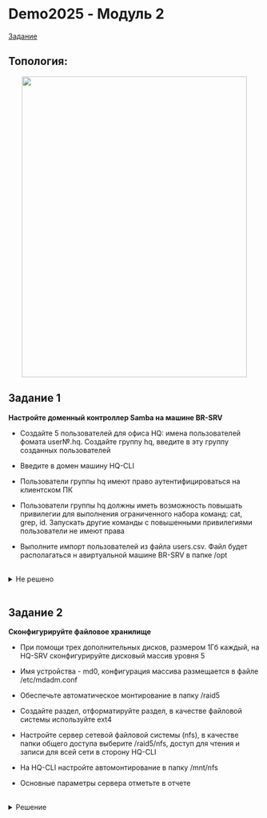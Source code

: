 # Demo2025 - Модуль 2

[Задание](https://github.com/damh66/demo2025/blob/main/%D0%9A%D0%9E%D0%94%2009.02.06-1-2025%20%D0%A2%D0%BE%D0%BC%201%20(%D1%81%D0%BE%D0%BA%D1%80).pdf)

## Топология:

<p align="center">
  <img width="450" height="600" src="https://github.com/user-attachments/assets/8ee209f5-6fed-4f03-bbe3-e202155957b3"
<p\>

<br/>

## Задание 1

**Настройте доменный контроллер Samba на машине BR-SRV**

- Создайте 5 пользователей для офиса HQ: имена пользователей фомата user№.hq. Создайте группу hq, введите в эту группу созданных пользователей

- Введите в домен машину HQ-CLI

- Пользователи группы hq имеют право аутентифицироваться на клиентском ПК

- Пользователи группы hq должны иметь возможность повышать привилегии для выполнения ограниченного набора команд: cat, grep, id. Запускать другие команды с повышенными привилегиями пользователи не имеют права

- Выполните импорт пользователей из файла users.csv. Файл будет располагаться н авиртуальной машине BR-SRV в папке /opt

<br/>

<details>
<summary>Не решено</summary>
<br/>

</details>

<br/>

## Задание 2

**Сконфигурируйте файловое хранилище**

- При помощи трех дополнительных дисков, размером 1Гб каждый, на HQ-SRV сконфигурируйте дисковый массив уровня 5

- Имя устройства - md0, конфигурация массива размещается в файле /etc/mdadm.conf

- Обеспечьте автоматическое монтирование в папку /raid5

- Создайте раздел, отформатируйте раздел, в качестве файловой системы используйте ext4

- Настройте сервер сетевой файловой системы (nfs), в качестве папки общего доступа выберите /raid5/nfs, доступ для чтения и записи для всей сети в сторону HQ-CLI

- На HQ-CLI настройте автомонтирование в папку /mnt/nfs

- Основные параметры сервера отметьте в отчете

<br/>

<details>
<summary>Решение</summary>
<br/>

**Создание RAID**

Просматриваем имена добавленных дисков командой **`lsblk`** и получаем вывод:
```
sdb  8:16  0  1G  0  disk
sdc  8:32  0  1G  0  disk
sdd  8:48  0  1G  0  disk
```

<br/>

Обнуляем суперблоки для добавленных дисков:
```
mdadm --zero-superblock --force /dev/sd{b,c,d}
```
> Вывод `mdadm: Unrecongised md component device - /dev/sdx` гласит о том, что диски не использовались ранее для **RAID**

<br/>

Удаляем старые метаданные и подпись на дисках:
```
wipefs --all --force /dev/sd{b,c,d}
```

<br/>

Создаем **RAID**:
```
mdadm --create /dev/md0 -l 5 -n 3 /dev/sd{b,c,d}
```
> **/dev/md0** - название RAID после сборки
>
> **-l 5** - уровень RAID
>
> **-n 3** - количество дисков, из которых собирается массив
>
> **/dev/sd{b,c,d}** - диски, из которых выполняется сборка

<br/>

Проверяем командой **`lsblk`**:
```
sdb  8:16  0  1G  0  disk
  md0  9:0  0  2G  0  raid5
sdc  8:32  0  1G  0  disk
  md0  9:0  0  2G  0  raid5
sdd  8:48  0  1G  0  disk
  md0  9:0  0  2G  0  raid5
```

<br/>

**Создание файла `mdadm.conf`**

Создаем директорию для файла:
```
mkdir /etc/mdadm
```

<br/>

Заполняем файл информацией:
```
echo "DEVICE partitions" > /etc/mdadm/mdadm.conf
mdadm --detail --scan | awk '/ARRAY/ {print}' >> /etc/mdadm/mdadm.conf
```

<br/>

**Создание файловой системы и монтирование RAID-массива**

Создаем директорию для монтирования массива:
```
mkdir /etc/raid5
```

<br/>

Добавляем строку в **`/etc/fstab`**:
```
/dev/md0  /etc/raid5  ext4  defaults  0  0
```

<br/>

Монтируем:
```
mount -a
```

<br/>

Проверяем командой **`df -h`** и получаем вывод:
```
/dev/md0  2.0G  24K  1.9G  1%  /etc/raid5
```



<br/>




</details>

<br/>
